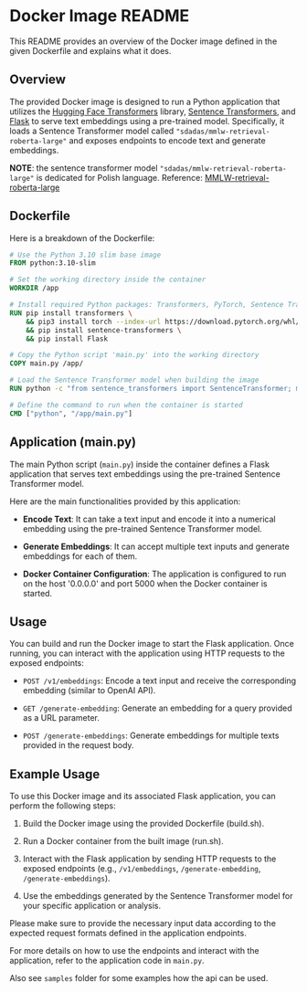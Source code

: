# Docker Image README

This README provides an overview of the Docker image defined in the given Dockerfile and explains what it does.

## Overview

The provided Docker image is designed to run a Python application that utilizes the [Hugging Face Transformers](https://huggingface.co/transformers) library, [Sentence Transformers](https://github.com/UKPLab/sentence-transformers), and [Flask](https://flask.palletsprojects.com/en/2.1.x/) to serve text embeddings using a pre-trained model. Specifically, it loads a Sentence Transformer model called `"sdadas/mmlw-retrieval-roberta-large"` and exposes endpoints to encode text and generate embeddings. 

**NOTE**: the sentence transformer model `"sdadas/mmlw-retrieval-roberta-large"` is dedicated for Polish language. Reference: [MMLW-retrieval-roberta-large](https://huggingface.co/sdadas/mmlw-retrieval-roberta-large)

## Dockerfile

Here is a breakdown of the Dockerfile:

```dockerfile
# Use the Python 3.10 slim base image
FROM python:3.10-slim

# Set the working directory inside the container
WORKDIR /app

# Install required Python packages: Transformers, PyTorch, Sentence Transformers, and Flask
RUN pip install transformers \
    && pip3 install torch --index-url https://download.pytorch.org/whl/cpu \
    && pip install sentence-transformers \
    && pip install Flask

# Copy the Python script 'main.py' into the working directory
COPY main.py /app/

# Load the Sentence Transformer model when building the image
RUN python -c "from sentence_transformers import SentenceTransformer; model = SentenceTransformer('sdadas/mmlw-retrieval-roberta-large')"

# Define the command to run when the container is started
CMD ["python", "/app/main.py"]
```

## Application (main.py)

The main Python script (`main.py`) inside the container defines a Flask application that serves text embeddings using the pre-trained Sentence Transformer model.

Here are the main functionalities provided by this application:

- **Encode Text**: It can take a text input and encode it into a numerical embedding using the pre-trained Sentence Transformer model.

- **Generate Embeddings**: It can accept multiple text inputs and generate embeddings for each of them.

- **Docker Container Configuration**: The application is configured to run on the host '0.0.0.0' and port 5000 when the Docker container is started.

## Usage

You can build and run the Docker image to start the Flask application. Once running, you can interact with the application using HTTP requests to the exposed endpoints:

- `POST /v1/embeddings`: Encode a text input and receive the corresponding embedding (similar to OpenAI API).

- `GET /generate-embedding`: Generate an embedding for a query provided as a URL parameter.

- `POST /generate-embeddings`: Generate embeddings for multiple texts provided in the request body.

## Example Usage

To use this Docker image and its associated Flask application, you can perform the following steps:

1. Build the Docker image using the provided Dockerfile (build.sh).

2. Run a Docker container from the built image (run.sh).

3. Interact with the Flask application by sending HTTP requests to the exposed endpoints (e.g., `/v1/embeddings`, `/generate-embedding`, `/generate-embeddings`).

4. Use the embeddings generated by the Sentence Transformer model for your specific application or analysis.

Please make sure to provide the necessary input data according to the expected request formats defined in the application endpoints.

For more details on how to use the endpoints and interact with the application, refer to the application code in `main.py`.

Also see `samples` folder for some examples how the api can be used.